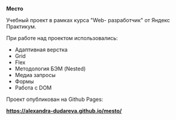 **Место**

Учебный проект в рамках курса "Web- разработчик" от Яндекс Практикум.

При работе над проектом использовались:
* Адаптивная верстка 
* Grid
* Flex
* Методология БЭМ (Nested)
* Медиа запросы
* Формы
* Работа с DOM

Проект опубликован на Github Pages: 

**https://alexandra-dudareva.github.io/mesto/**
